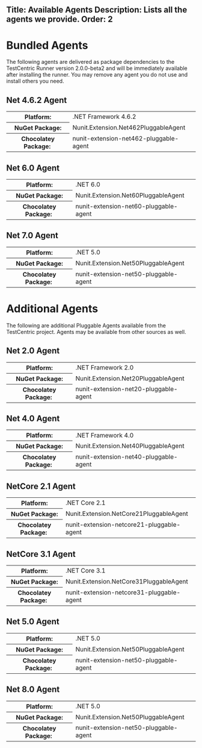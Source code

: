 Title: Available Agents
Description: Lists all the agents we provide.</a>
Order: 2
---
# Bundled Agents

The following agents are delivered as package dependencies to the TestCentric Runner version 2.0.0-beta2 and will be immediately available after installing the runner. You may remove any agent you do not use and install others you need.

## Net 4.6.2 Agent

<table>
<tr><th>Platform:</th><td>.NET Framework 4.6.2</td></tr>
<tr><th>NuGet Package:</th><td>Nunit.Extension.Net462PluggableAgent</td></tr>
<tr><th>Chocolatey Package:&nbsp;</th><td>nunit-extension-net462-pluggable-agent</td></tr>
</table>

## Net 6.0 Agent

<table>
<tr><th>Platform:</th><td>.NET 6.0</td></tr>
<tr><th>NuGet Package:</th><td>Nunit.Extension.Net60PluggableAgent</td></tr>
<tr><th>Chocolatey Package:&nbsp;</th><td>nunit-extension-net60-pluggable-agent</td></tr>
</table>

## Net 7.0 Agent

<table>
<tr><th>Platform:</th><td>.NET 5.0</td></tr>
<tr><th>NuGet Package:</th><td>Nunit.Extension.Net50PluggableAgent</td></tr>
<tr><th>Chocolatey Package:&nbsp;</th><td>nunit-extension-net50-pluggable-agent</td></tr>
</table>

# Additional Agents

The following are additional Pluggable Agents available from the TestCentric project. Agents may be available from other sources as well.

## Net 2.0 Agent

<table>
<tr><th>Platform:</th><td>.NET Framework 2.0</td></tr>
<tr><th>NuGet Package:</th><td>Nunit.Extension.Net20PluggableAgent</td></tr>
<tr><th>Chocolatey Package:&nbsp;</th><td>nunit-extension-net20-pluggable-agent</td></tr>
</table>

## Net 4.0 Agent

<table>
<tr><th>Platform:</th><td>.NET Framework 4.0</td></tr>
<tr><th>NuGet Package:</th><td>Nunit.Extension.Net40PluggableAgent</td></tr>
<tr><th>Chocolatey Package:&nbsp;</th><td>nunit-extension-net40-pluggable-agent</td></tr>
</table>

## NetCore 2.1 Agent

<table>
<tr><th>Platform:</th><td>.NET Core 2.1</td></tr>
<tr><th>NuGet Package:</th><td>Nunit.Extension.NetCore21PluggableAgent</td></tr>
<tr><th>Chocolatey Package:&nbsp;</th><td>nunit-extension-netcore21-pluggable-agent</td></tr>
</table>

## NetCore 3.1 Agent

<table>
<tr><th>Platform:</th><td>.NET Core 3.1</td></tr>
<tr><th>NuGet Package:</th><td>Nunit.Extension.NetCore31PluggableAgent</td></tr>
<tr><th>Chocolatey Package:&nbsp;</th><td>nunit-extension-netcore31-pluggable-agent</td></tr>
</table>

## Net 5.0 Agent

<table>
<tr><th>Platform:</th><td>.NET 5.0</td></tr>
<tr><th>NuGet Package:</th><td>Nunit.Extension.Net50PluggableAgent</td></tr>
<tr><th>Chocolatey Package:&nbsp;</th><td>nunit-extension-net50-pluggable-agent</td></tr>
</table>

## Net 8.0 Agent

<table>
<tr><th>Platform:</th><td>.NET 5.0</td></tr>
<tr><th>NuGet Package:</th><td>Nunit.Extension.Net50PluggableAgent</td></tr>
<tr><th>Chocolatey Package:&nbsp;</th><td>nunit-extension-net50-pluggable-agent</td></tr>
</table>
